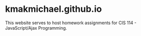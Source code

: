 # kmakmichael.github.io
This website serves to host homework assignments for CIS 114 - JavaScript/Ajax Programming.